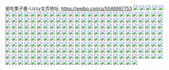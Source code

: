 偷吃栗子酱-Lizzy主页地址: https://weibo.com/u/5046987753 
![](https://wx4.sinaimg.cn/mw2000/005vyE4hly1h9ge1xnjswj32c0340b2d.jpg) 
![](https://wx4.sinaimg.cn/mw2000/005vyE4hly1h9ge1mzayjj32c0340u0z.jpg) 
![](https://wx4.sinaimg.cn/mw2000/005vyE4hly1h9ge1pkomxj32c0340x6q.jpg) 
![](https://wx4.sinaimg.cn/mw2000/005vyE4hly1h9ge20zox6j32bz2bzu0y.jpg) 
![](https://wx4.sinaimg.cn/mw2000/005vyE4hly1h9ge1b2o23j32bz2bze82.jpg) 
![](https://wx4.sinaimg.cn/mw2000/005vyE4hly1h9ge1z0x4cj32bz2bzhdu.jpg) 
![](https://wx4.sinaimg.cn/mw2000/005vyE4hly1h9ge1k4o7dj32c0340kjn.jpg) 
![](https://wx4.sinaimg.cn/mw2000/005vyE4hly1h9ge24yktpj32c0340qv8.jpg) 
![](https://wx4.sinaimg.cn/mw2000/005vyE4hly1h9ge22ly1bj32c03404qr.jpg) 
![](https://wx4.sinaimg.cn/mw2000/005vyE4hly1h9ge1rb3y0j32bz2bzqv6.jpg) 
![](https://wx4.sinaimg.cn/mw2000/005vyE4hly1h9ge1tn14aj32c033zu0z.jpg) 
![](https://wx4.sinaimg.cn/mw2000/005vyE4hly1h9ge1o674jj32bz2bzb2a.jpg) 
![](https://wx4.sinaimg.cn/mw2000/005vyE4hly1h9ge27s918j325i25ie82.jpg) 
![](https://wx4.sinaimg.cn/mw2000/005vyE4hly1h9ge2troedj31mu1mub29.jpg) 
![](https://wx4.sinaimg.cn/mw2000/005vyE4hly1h9ge26a2pjj32c02c0hdu.jpg) 
![](https://wx4.sinaimg.cn/mw2000/005vyE4hly1h9f966r8ivj30x41b11cn.jpg) 
![](https://wx4.sinaimg.cn/mw2000/005vyE4hly1h9f96hclo2j31p214pqv5.jpg) 
![](https://wx4.sinaimg.cn/mw2000/005vyE4hly1h9f969pv2tj327n2sv4qr.jpg) 
![](https://wx4.sinaimg.cn/mw2000/005vyE4hly1h9f96fhyatj32652fvhdu.jpg) 
![](https://wx4.sinaimg.cn/mw2000/005vyE4hly1h9f96cneu4j32bb2xye83.jpg) 
![](https://wx4.sinaimg.cn/mw2000/005vyE4hly1h9f965wcrmj33402c0npd.jpg) 
![](https://wx4.sinaimg.cn/mw2000/005vyE4hly1h9aih38awgj30zo0zo791.jpg) 
![](https://wx4.sinaimg.cn/mw2000/005vyE4hly1h94s2dk3jpj32802yohdv.jpg) 
![](https://wx4.sinaimg.cn/mw2000/005vyE4hly1h94s2rzihij32802yohdv.jpg) 
![](https://wx4.sinaimg.cn/mw2000/005vyE4hly1h94s2mbryzj32802yoe83.jpg) 
![](https://wx4.sinaimg.cn/mw2000/005vyE4hly1h94s2ypingj32802yoe83.jpg) 
![](https://wx4.sinaimg.cn/mw2000/005vyE4hly1h91i8cd5erj30qo13gmzp.jpg) 
![](https://wx4.sinaimg.cn/mw2000/005vyE4hly1h91i8c330sj31ar0u047v.jpg) 
![](https://wx4.sinaimg.cn/mw2000/005vyE4hly1h91i8bdixwj30zk0zkqex.jpg) 
![](https://wx4.sinaimg.cn/mw2000/005vyE4hly1h90957vh7uj31l81zkhdt.jpg) 
![](https://wx4.sinaimg.cn/mw2000/005vyE4hly1h90956aak8j31l81zk4qp.jpg) 
![](https://wx4.sinaimg.cn/mw2000/005vyE4hly1h9095aqcayj31l81zknpd.jpg) 
![](https://wx4.sinaimg.cn/mw2000/005vyE4hly1h9095bqnccj31jb1xq4qp.jpg) 
![](https://wx4.sinaimg.cn/mw2000/005vyE4hly1h8z3h1own5j32c0340kjn.jpg) 
![](https://wx4.sinaimg.cn/mw2000/005vyE4hly1h8z3gywi4mj32802yoe83.jpg) 
![](https://wx4.sinaimg.cn/mw2000/005vyE4hly1h8z3h7sgzjj32c03407wj.jpg) 
![](https://wx4.sinaimg.cn/mw2000/005vyE4hly1h8xx9n6v1yj32802yo4qs.jpg) 
![](https://wx4.sinaimg.cn/mw2000/005vyE4hly1h8xx9oztujj32802yo4qr.jpg) 
![](https://wx4.sinaimg.cn/mw2000/005vyE4hly1h8xx9rr258j32802yo4qs.jpg) 
![](https://wx4.sinaimg.cn/mw2000/005vyE4hly1h8s81wk25yj30v915oqe1.jpg) 
![](https://wx4.sinaimg.cn/mw2000/005vyE4hly1h8s81xma0lj30v315g142.jpg) 
![](https://wx4.sinaimg.cn/mw2000/005vyE4hly1h8s81x77kjj30up14x4a2.jpg) 
![](https://wx4.sinaimg.cn/mw2000/005vyE4hly1h8s81ynb8fj30v915oali.jpg) 
![](https://wx4.sinaimg.cn/mw2000/005vyE4hly1h8s81y2lufj30u70u7wn3.jpg) 
![](https://wx4.sinaimg.cn/mw2000/005vyE4hly1h8s81z1tlaj30uk14rwms.jpg) 
![](https://wx4.sinaimg.cn/mw2000/005vyE4hly1h8s81vmuwtj32412411ky.jpg) 
![](https://wx4.sinaimg.cn/mw2000/005vyE4hly1h8la3zz7zlj31qj1b27wh.jpg) 
![](https://wx4.sinaimg.cn/mw2000/005vyE4hly1h8iw87a24rj32802yohdv.jpg) 
![](https://wx4.sinaimg.cn/mw2000/005vyE4hly1h8iw88tbxuj32802yo1kz.jpg) 
![](https://wx4.sinaimg.cn/mw2000/005vyE4hly1h8hd4v0x8cj32560zokjl.jpg) 
![](https://wx4.sinaimg.cn/mw2000/005vyE4hly1h8hd4s5eikj32560zonpd.jpg) 
![](https://wx4.sinaimg.cn/mw2000/005vyE4hly1h8hd4x16ipj32560zou0x.jpg) 
![](https://wx4.sinaimg.cn/mw2000/005vyE4hly1h8hd50sahqj32560zohdt.jpg) 
![](https://wx4.sinaimg.cn/mw2000/005vyE4hly1h8bya08x19j31qy33w7wi.jpg) 
![](https://wx4.sinaimg.cn/mw2000/005vyE4hly1h8bya40wvij32c0340e83.jpg) 
![](https://wx4.sinaimg.cn/mw2000/005vyE4hly1h8bya5dytqj322z2rz7wi.jpg) 
![](https://wx4.sinaimg.cn/mw2000/005vyE4hly1h8bya8ee59j327d27dhdu.jpg) 
![](https://wx4.sinaimg.cn/mw2000/005vyE4hly1h8byac4y71j33402c0u0z.jpg) 
![](https://wx4.sinaimg.cn/mw2000/005vyE4hly1h8by9yiqm4j31pi1pi7wh.jpg) 
![](https://wx4.sinaimg.cn/mw2000/005vyE4hly1h8byapz5y8j32c0340qv7.jpg) 
![](https://wx4.sinaimg.cn/mw2000/005vyE4hly1h8byamn0wgj32c0340e83.jpg) 
![](https://wx4.sinaimg.cn/mw2000/005vyE4hly1h8byaj3uqqj32c0340e82.jpg) 
![](https://wx4.sinaimg.cn/mw2000/005vyE4hly1h8bytb2eywj32c0340kjn.jpg) 
![](https://wx4.sinaimg.cn/mw2000/005vyE4hly1h8au84ox24j32x02x0u10.jpg) 
![](https://wx4.sinaimg.cn/mw2000/005vyE4hly1h8au70iah2j327f2xuu10.jpg) 
![](https://wx4.sinaimg.cn/mw2000/005vyE4hly1h8auaquihvj32x02x0hdx.jpg) 
![](https://wx4.sinaimg.cn/mw2000/005vyE4hly1h851xx3bpoj32dc35rx6r.jpg) 
![](https://wx4.sinaimg.cn/mw2000/005vyE4hly1h851xuxku3j32802you10.jpg) 
![](https://wx4.sinaimg.cn/mw2000/005vyE4hly1h81lo5k6nzj30zh1bbtoy.jpg) 
![](https://wx4.sinaimg.cn/mw2000/005vyE4hly1h81lo3ziojj30z11ap4ce.jpg) 
![](https://wx4.sinaimg.cn/mw2000/005vyE4hly1h81lo6z20gj30zo1bkdx1.jpg) 
![](https://wx4.sinaimg.cn/mw2000/005vyE4hly1h7wcfpcekuj32c1340b2c.jpg) 
![](https://wx4.sinaimg.cn/mw2000/005vyE4hly1h7wcfkifw2j32c1340u0z.jpg) 
![](https://wx4.sinaimg.cn/mw2000/005vyE4hly1h7wcfvujlqj32c13407wk.jpg) 
![](https://wx4.sinaimg.cn/mw2000/005vyE4hly1h7wcfzgr6dj32c13401l0.jpg) 
![](https://wx4.sinaimg.cn/mw2000/005vyE4hly1h7wcg2fzntj326v2uqu0y.jpg) 
![](https://wx4.sinaimg.cn/mw2000/005vyE4hly1h7wcg6mjp6j32c1340qv7.jpg) 
![](https://wx4.sinaimg.cn/mw2000/005vyE4hly1h7wcgabfckj32c12c1qv6.jpg) 
![](https://wx4.sinaimg.cn/mw2000/005vyE4hly1h7wcgc3otij30u034inpd.jpg) 
![](https://wx4.sinaimg.cn/mw2000/005vyE4hly1h7wcggu3s8j32bz2bze83.jpg) 
![](https://wx4.sinaimg.cn/mw2000/005vyE4hly1h7wcgj5przj330m2b5npe.jpg) 
![](https://wx4.sinaimg.cn/mw2000/005vyE4hly1h7wcgqilqmj33402c0e82.jpg) 
![](https://wx4.sinaimg.cn/mw2000/005vyE4hly1h7mltnavv5j31ab1abqtq.jpg) 
![](https://wx4.sinaimg.cn/mw2000/005vyE4hly1h7mltlopovj31o01o04qp.jpg) 
![](https://wx4.sinaimg.cn/mw2000/005vyE4hly1h7mltj8stfj31rh1rhe81.jpg) 
![](https://wx4.sinaimg.cn/mw2000/005vyE4hly1h7mlts03yzj31o01o0npd.jpg) 
![](https://wx4.sinaimg.cn/mw2000/005vyE4hly1h7hy1qk3thj32802yohdw.jpg) 
![](https://wx4.sinaimg.cn/mw2000/005vyE4hly1h7hy1v8k0aj32802yob2c.jpg) 
![](https://wx4.sinaimg.cn/mw2000/005vyE4hly1h7hy1zgoucj32802yo1l1.jpg) 
![](https://wx4.sinaimg.cn/mw2000/005vyE4hly1h7flotnh9ij32812yob2d.jpg) 
![](https://wx4.sinaimg.cn/mw2000/005vyE4hly1h7flona2wqj32dc35q120.jpg) 
![](https://wx4.sinaimg.cn/mw2000/005vyE4hly1h7flozjlpuj32812yonph.jpg) 
![](https://wx4.sinaimg.cn/mw2000/005vyE4hly1h7exrblicsj31sc2ds7ij.jpg) 
![](https://wx4.sinaimg.cn/mw2000/005vyE4hly1h7c5w2fdlaj325c2v4h8u.jpg) 
![](https://wx4.sinaimg.cn/mw2000/005vyE4hly1h79xt1ie2lj30q70q7ai3.jpg) 
![](https://wx4.sinaimg.cn/mw2000/005vyE4hly1h77k4on5fnj31sc2dsk44.jpg) 
![](https://wx4.sinaimg.cn/mw2000/005vyE4hly1h77k4rsru1j31o0280e82.jpg) 
![](https://wx4.sinaimg.cn/mw2000/005vyE4hly1h77k4km9ghj32c0340x6q.jpg) 
![](https://wx4.sinaimg.cn/mw2000/005vyE4hly1h77k4ypl2lj31pj2a2npd.jpg) 
![](https://wx4.sinaimg.cn/mw2000/005vyE4hly1h77k4xgkrvj31u72g97wi.jpg) 
![](https://wx4.sinaimg.cn/mw2000/005vyE4hly1h77k4vn1plj320c2ogb2b.jpg) 
![](https://wx4.sinaimg.cn/mw2000/005vyE4hly1h76a8b9c9ej31o02801ky.jpg) 
![](https://wx4.sinaimg.cn/mw2000/005vyE4hly1h76a8e9rpnj31o0280u0x.jpg) 
![](https://wx4.sinaimg.cn/mw2000/005vyE4hly1h76a8gaoq1j31nc2747h1.jpg) 
![](https://wx4.sinaimg.cn/mw2000/005vyE4hly1h7584g2s3gj32802yonpf.jpg) 
![](https://wx4.sinaimg.cn/mw2000/005vyE4hly1h7584s2wiij31xm2ktgzr.jpg) 
![](https://wx4.sinaimg.cn/mw2000/005vyE4hly1h7587907psj32772xse83.jpg) 
![](https://wx4.sinaimg.cn/mw2000/005vyE4hly1h7584ma6hzj32802yotu6.jpg) 
![](https://wx4.sinaimg.cn/mw2000/005vyE4hly1h7584i4ad9j32c02c04f8.jpg) 
![](https://wx4.sinaimg.cn/mw2000/005vyE4hly1h7584k8551j32802yo7sl.jpg) 
![](https://wx4.sinaimg.cn/mw2000/005vyE4hly1h70kxs2kvyj32802yonke.jpg) 
![](https://wx4.sinaimg.cn/mw2000/005vyE4hly1h70kxj9e8jj33402c0x6q.jpg) 
![](https://wx4.sinaimg.cn/mw2000/005vyE4hly1h70kxnry1zj32692wckfy.jpg) 
![](https://wx4.sinaimg.cn/mw2000/005vyE4hly1h70kxwei7aj32802yoqpq.jpg) 
![](https://wx4.sinaimg.cn/mw2000/005vyE4hly1h6zcvlla17j322j22je81.jpg) 
![](https://wx4.sinaimg.cn/mw2000/005vyE4hly1h6zcvv21evj31f61w87wi.jpg) 
![](https://wx4.sinaimg.cn/mw2000/005vyE4hly1h6zcwam6jvj327h2y1k0h.jpg) 
![](https://wx4.sinaimg.cn/mw2000/005vyE4hly1h6wrzyiqzqj32802wvnph.jpg) 
![](https://wx4.sinaimg.cn/mw2000/005vyE4hly1h6ws0222guj321w2rtnpf.jpg) 
![](https://wx4.sinaimg.cn/mw2000/005vyE4hly1h6ws0899f6j32802x7kjl.jpg) 
![](https://wx4.sinaimg.cn/mw2000/005vyE4hly1h6wxmnxw9pj327w27w7wj.jpg) 
![](https://wx4.sinaimg.cn/mw2000/005vyE4hly1h6ws0db4fvj319d19dgpw.jpg) 
![](https://wx4.sinaimg.cn/mw2000/005vyE4hly1h6ws0i255nj32bx2bxnpf.jpg) 
![](https://wx4.sinaimg.cn/mw2000/005vyE4hly1h6ws0luprdj31uc2gh1ky.jpg) 
![](https://wx4.sinaimg.cn/mw2000/005vyE4hly1h6vut9gr7fj31kx16paev.jpg) 
![](https://wx4.sinaimg.cn/mw2000/005vyE4hly1h6vut8h07yj315e1j81kx.jpg) 
![](https://wx4.sinaimg.cn/mw2000/005vyE4hly1h6sz5yt642j33402c0hdt.jpg) 
![](https://wx4.sinaimg.cn/mw2000/005vyE4hly1h6sz66zh4hj32802yo7wk.jpg) 
![](https://wx4.sinaimg.cn/mw2000/005vyE4hly1h6sz4x9n5vj32c0340u0z.jpg) 
![](https://wx4.sinaimg.cn/mw2000/005vyE4hly1h6sz52bflfj320u2p4dkn.jpg) 
![](https://wx4.sinaimg.cn/mw2000/005vyE4hly1h6rdy5qf2xj33402c0kjo.jpg) 
![](https://wx4.sinaimg.cn/mw2000/005vyE4hly1h6rdy2b9c8j33402c04qt.jpg) 
![](https://wx4.sinaimg.cn/mw2000/005vyE4hly1h6rdy8n8mxj33402c0e81.jpg) 
![](https://wx4.sinaimg.cn/mw2000/005vyE4hly1h6kej3mjbsj32802yonpg.jpg) 
![](https://wx4.sinaimg.cn/mw2000/005vyE4hly1h6i3oa574xj322y32nqje.jpg) 
![](https://wx4.sinaimg.cn/mw2000/005vyE4hly1h6i3o8htwqj32092yowzh.jpg) 
![](https://wx4.sinaimg.cn/mw2000/005vyE4hly1h6i3ocwwctj32092yok17.jpg) 
![](https://wx4.sinaimg.cn/mw2000/005vyE4hly1h6i3o59rb5j31aq0qjtm0.jpg) 
![](https://wx4.sinaimg.cn/mw2000/005vyE4hly1h6i3o6g8vxj31qy2cl16h.jpg) 
![](https://wx4.sinaimg.cn/mw2000/005vyE4hly1h6da1dxuvnj32802yokjn.jpg) 
![](https://wx4.sinaimg.cn/mw2000/005vyE4hly1h6d6px9zxwj30zo2561ky.jpg) 
![](https://wx4.sinaimg.cn/mw2000/005vyE4hly1h5xao33z7lj333z33zhdz.jpg) 
![](https://wx4.sinaimg.cn/mw2000/005vyE4hly1h5xanznnp5j32bv33t4qq.jpg) 
![](https://wx4.sinaimg.cn/mw2000/005vyE4hly1h5ves2883yj32882you0z.jpg) 
![](https://wx4.sinaimg.cn/mw2000/005vyE4hly1h5vetz9t1sj32502ueqv7.jpg) 
![](https://wx4.sinaimg.cn/mw2000/005vyE4hly1h5ves70qs4j32882yo7wk.jpg) 
![](https://wx4.sinaimg.cn/mw2000/005vyE4hly1h5vetqmd5dj30zo1bkk40.jpg) 
![](https://wx4.sinaimg.cn/mw2000/005vyE4hly1h5vesb7hf5j32882yox6r.jpg) 
![](https://wx4.sinaimg.cn/mw2000/005vyE4hly1h5verthr3aj32802ypnpe.jpg) 
![](https://wx4.sinaimg.cn/mw2000/005vyE4hly1h5vesi16yyj32802ypqva.jpg) 
![](https://wx4.sinaimg.cn/mw2000/005vyE4hly1h5vetpl26fj32802ypx6u.jpg) 
![](https://wx4.sinaimg.cn/mw2000/005vyE4hly1h5vetuf0uuj32802ypnpe.jpg) 
![](https://wx4.sinaimg.cn/mw2000/005vyE4hly1h5ri1zxsytj32bb1qi1kx.jpg) 
![](https://wx4.sinaimg.cn/mw2000/005vyE4hly1h5i7rj6t97j316p1kx1kx.jpg) 
![](https://wx4.sinaimg.cn/mw2000/005vyE4hly1h5i7rl02fsj316o1tsqtp.jpg) 
![](https://wx4.sinaimg.cn/mw2000/005vyE4hly1h5i7rhvsd1j316p1kx4qp.jpg) 
![](https://wx4.sinaimg.cn/mw2000/005vyE4hly1h5i7rgq1ffj31cl1ssb29.jpg) 
![](https://wx4.sinaimg.cn/mw2000/005vyE4hly1h5i7rinz92j316p1kx4qp.jpg) 
![](https://wx4.sinaimg.cn/mw2000/005vyE4hly1h5i7r77wn2j32c02c0x6q.jpg) 
![](https://wx4.sinaimg.cn/mw2000/005vyE4hly1h5i7r8nx01j333z33z7wn.jpg) 
![](https://wx4.sinaimg.cn/mw2000/005vyE4hly1h5i7rh8dx6j316p1kwk7z.jpg) 
![](https://wx4.sinaimg.cn/mw2000/005vyE4hly1h5i7rfpk4ej3340340e87.jpg) 
![](https://wx4.sinaimg.cn/mw2000/005vyE4hly1h5i7rkdunsj316p1kwnd7.jpg) 
![](https://wx4.sinaimg.cn/mw2000/005vyE4hly1h5i7rjpdhtj316p1kx1kx.jpg) 
![](https://wx4.sinaimg.cn/mw2000/005vyE4hly1h5i7rk2subj316p1kwaqg.jpg) 
![](https://wx4.sinaimg.cn/mw2000/005vyE4hly1h5fwdg97ykj334033xhdy.jpg) 
![](https://wx4.sinaimg.cn/mw2000/005vyE4hly1h5fwe1bhkjj3343340u12.jpg) 
![](https://wx4.sinaimg.cn/mw2000/005vyE4hly1h5fwej7otbj334033xkjp.jpg) 
![](https://wx4.sinaimg.cn/mw2000/005vyE4hly1h5b9h1vm1yj30z21are2p.jpg) 
![](https://wx4.sinaimg.cn/mw2000/005vyE4hly1h5b9gxyp0fj32802yo4qt.jpg) 
![](https://wx4.sinaimg.cn/mw2000/005vyE4hly1h5b9h4a888j30z91b0nkw.jpg) 
![](https://wx4.sinaimg.cn/mw2000/005vyE4hly1h56pdgzbw6j32802yo4qr.jpg) 
![](https://wx4.sinaimg.cn/mw2000/005vyE4hly1h56pdqtu14j32802yqkjm.jpg) 
![](https://wx4.sinaimg.cn/mw2000/005vyE4hly1h50xi6cjyaj326d26db2c.jpg) 
![](https://wx4.sinaimg.cn/mw2000/005vyE4hly1h50xhwbyxuj33292aknpe.jpg) 
![](https://wx4.sinaimg.cn/mw2000/005vyE4hly1h50xhfbgtnj30u10u1alz.jpg) 
![](https://wx4.sinaimg.cn/mw2000/005vyE4hly1h50xhu7mdvj327d27dhdu.jpg) 
![](https://wx4.sinaimg.cn/mw2000/005vyE4hly1h50xhejaluj32802yob2c.jpg) 
![](https://wx4.sinaimg.cn/mw2000/005vyE4hly1h50xhqulx7j33402c0x6s.jpg) 
![](https://wx4.sinaimg.cn/mw2000/005vyE4hly1h50xhjtobnj32h71uw1l0.jpg) 
![](https://wx4.sinaimg.cn/mw2000/005vyE4hly1h50xhb6xskj31ur467hdv.jpg) 
![](https://wx4.sinaimg.cn/mw2000/005vyE4hly1h50xi1njb7j32c0340kjo.jpg) 
![](https://wx4.sinaimg.cn/mw2000/005vyE4hly1h4zq35oc51j32c03404qr.jpg) 
![](https://wx4.sinaimg.cn/mw2000/005vyE4hly1h4w95unr57j327c2xsnpf.jpg) 
![](https://wx4.sinaimg.cn/mw2000/005vyE4hly1h4w96i5dzwj31x21x04qq.jpg) 
![](https://wx4.sinaimg.cn/mw2000/005vyE4hly1h4w965p3jij32812yoqv7.jpg) 
![](https://wx4.sinaimg.cn/mw2000/005vyE4hly1h4w96a9v44j334033w1l1.jpg) 
![](https://wx4.sinaimg.cn/mw2000/005vyE4hly1h4w96f4nx2j326l2r9e82.jpg) 
![](https://wx4.sinaimg.cn/mw2000/005vyE4hly1h4w9688snuj334033wkjo.jpg) 
![](https://wx4.sinaimg.cn/mw2000/005vyE4hly1h4w95yq0saj32812yo7wk.jpg) 
![](https://wx4.sinaimg.cn/mw2000/005vyE4hly1h4w96d4mnej334033wu10.jpg) 
![](https://wx4.sinaimg.cn/mw2000/005vyE4hly1h4w962h2qvj32812yob2c.jpg) 
![](https://wx4.sinaimg.cn/mw2000/005vyE4hly1h4qhker1m2j32272qxnpd.jpg) 
![](https://wx4.sinaimg.cn/mw2000/005vyE4hly1h4qhkk6620j323v2t4hdt.jpg) 
![](https://wx4.sinaimg.cn/mw2000/005vyE4hly1h4qhkt6y9pj32c0340x6q.jpg) 
![](https://wx4.sinaimg.cn/mw2000/005vyE4hly1h4qhl5dm3gj326p2wyu0z.jpg) 
![](https://wx4.sinaimg.cn/mw2000/005vyE4hly1h4qhldk7n3j329v315e82.jpg) 
![](https://wx4.sinaimg.cn/mw2000/005vyE4hly1h4qhk9mvrnj323q2sz7wj.jpg) 
![](https://wx4.sinaimg.cn/mw2000/005vyE4hly1h4qhlwhsv7j31pp2a9b29.jpg) 
![](https://wx4.sinaimg.cn/mw2000/005vyE4hly1h4qhmqhbwgj32c033zhdu.jpg) 
![](https://wx4.sinaimg.cn/mw2000/005vyE4hly1h4qhmthc0pj32bz33xkjl.jpg) 
![](https://wx4.sinaimg.cn/mw2000/005vyE4hly1h4onbg486tj33402c0b2f.jpg) 
![](https://wx4.sinaimg.cn/mw2000/005vyE4hly1h4onbbsl51j33402c04qw.jpg) 
![](https://wx4.sinaimg.cn/mw2000/005vyE4hly1h4ifiv1e3yj33402c0npe.jpg) 
![](https://wx4.sinaimg.cn/mw2000/005vyE4hly1h4ifirgcfkj32bb333e82.jpg) 
![](https://wx4.sinaimg.cn/mw2000/005vyE4hly1h4ifiy9znjj32c0340qv5.jpg) 
![](https://wx4.sinaimg.cn/mw2000/005vyE4hly1h4ifinvjf2j33402c01kz.jpg) 
![](https://wx4.sinaimg.cn/mw2000/005vyE4hly1h4ifj7r5caj323u35s4qq.jpg) 
![](https://wx4.sinaimg.cn/mw2000/005vyE4hly1h4ifj3rhzsj32c0340e84.jpg) 
![](https://wx4.sinaimg.cn/mw2000/005vyE4hly1h4g33xf1roj31sc2dskjm.jpg) 
![](https://wx4.sinaimg.cn/mw2000/005vyE4hly1h4g33ysodtj31y22lpqv5.jpg) 
![](https://wx4.sinaimg.cn/mw2000/005vyE4hly1h4dr9t7pgjj32c02c0kjl.jpg) 
![](https://wx4.sinaimg.cn/mw2000/005vyE4hly1h4dr9uzpunj32802yox6r.jpg) 
![](https://wx4.sinaimg.cn/mw2000/005vyE4hly1h4dr9w1bx2j32c0340b2a.jpg) 
![](https://wx4.sinaimg.cn/mw2000/005vyE4hly1h4dr9sbu6zj31zq1zqx6p.jpg) 
![](https://wx4.sinaimg.cn/mw2000/005vyE4hly1h4dr9wziq3j31ww1wwkjl.jpg) 
![](https://wx4.sinaimg.cn/mw2000/005vyE4hly1h4dr9xnujmj320u20uu0x.jpg) 
![](https://wx4.sinaimg.cn/mw2000/005vyE4hly1h4a9cm21gmj32c02c01l0.jpg) 
![](https://wx4.sinaimg.cn/mw2000/005vyE4hly1h4a9f2qt8rj32c02c0hdv.jpg) 
![](https://wx4.sinaimg.cn/mw2000/005vyE4hly1h4a9d33ctuj32c02c07wk.jpg) 
![](https://wx4.sinaimg.cn/mw2000/005vyE4hly1h4a9ccz86kj32c02c0npe.jpg) 
![](https://wx4.sinaimg.cn/mw2000/005vyE4hly1h42745dixpj324j2u17wj.jpg) 
![](https://wx4.sinaimg.cn/mw2000/005vyE4hly1h412mcw5rhj31xj1xjnpd.jpg) 
![](https://wx4.sinaimg.cn/mw2000/005vyE4hly1h412mer6gfj32bz2bzkjm.jpg) 
![](https://wx4.sinaimg.cn/mw2000/005vyE4hly1h412mg0on1j32bz2bz7wi.jpg) 
![](https://wx4.sinaimg.cn/mw2000/005vyE4hly1h412mh26rjj32bz2bz7wi.jpg) 
